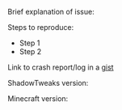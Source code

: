 Brief explanation of issue:

Steps to reproduce:

- Step 1
- Step 2

Link to crash report/log in a [gist](https://gist.github.com)

ShadowTweaks version:

Minecraft version:

